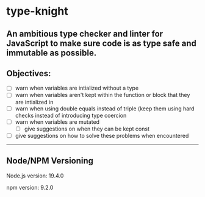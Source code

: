 # type-knight
An ambitious type checker and linter for JavaScript to make sure code is as type safe and immutable as possible.
---
## Objectives:
- [ ] warn when variables are intialized without a type
- [ ] warn when variables aren't kept within the function or block that they are intialized in
- [ ] warn when using double equals instead of triple (keep them using hard checks instead of introducing type coercion
- [ ] warn when variables are mutated
	- [ ] give suggestions on when they can be kept const
- [ ] give suggestions on how to solve these problems when encountered
---
## Node/NPM Versioning
Node.js version: 19.4.0

npm version: 9.2.0
